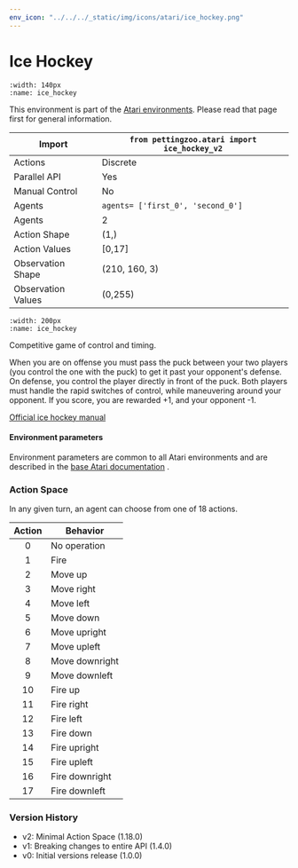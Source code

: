 ```yaml
---
env_icon: "../../../_static/img/icons/atari/ice_hockey.png"
---
```


# Ice Hockey

```{figure} atari_ice_hockey.gif 
:width: 140px
:name: ice_hockey
```

This environment is part of the <a href='..'>Atari environments</a>. Please read that page first for general information.

| Import               | `from pettingzoo.atari import ice_hockey_v2` |
|----------------------|----------------------------------------------|
| Actions              | Discrete                                     |
| Parallel API         | Yes                                          |
| Manual Control       | No                                           |
| Agents               | `agents= ['first_0', 'second_0']`            |
| Agents               | 2                                            |
| Action Shape         | (1,)                                         |
| Action Values        | [0,17]                                       |
| Observation Shape    | (210, 160, 3)                                |
| Observation Values   | (0,255)                                      |

```{figure} ../../_static/img/aec/atari_ice_hockey_aec.svg
:width: 200px
:name: ice_hockey
```

Competitive game of control and timing.

When you are on offense you must pass the puck between your two players (you control the one with the puck) to get it past your opponent's defense. On defense, you control the player directly in front of the puck. Both players must handle the rapid switches of control, while maneuvering around your opponent. If you score, you are rewarded +1, and your opponent -1.

[Official ice hockey manual](https://atariage.com/manual_html_page.php?SoftwareLabelID=241)


#### Environment parameters

Environment parameters are common to all Atari environments and are described in the [base Atari documentation](../atari) .

### Action Space

In any given turn, an agent can choose from one of 18 actions.

| Action    | Behavior  |
|:---------:|-----------|
| 0         | No operation |
| 1         | Fire |
| 2         | Move up |
| 3         | Move right |
| 4         | Move left |
| 5         | Move down |
| 6         | Move upright |
| 7         | Move upleft |
| 8         | Move downright |
| 9         | Move downleft |
| 10        | Fire up |
| 11        | Fire right |
| 12        | Fire left |
| 13        | Fire down |
| 14        | Fire upright |
| 15        | Fire upleft |
| 16        | Fire downright |
| 17        | Fire downleft |

### Version History

* v2: Minimal Action Space (1.18.0)
* v1: Breaking changes to entire API (1.4.0)
* v0: Initial versions release (1.0.0)



